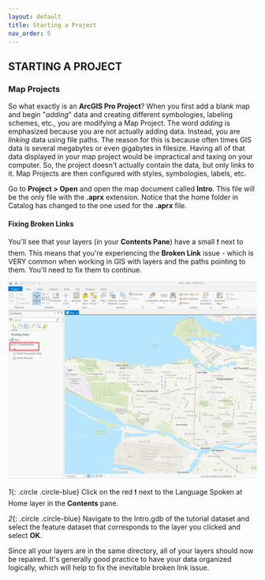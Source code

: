 ```yaml
---
layout: default
title: Starting a Project
nav_order: 5
---
```


## STARTING A PROJECT
### Map Projects

So what exactly is an **ArcGIS Pro Project**? When you first add a blank map and begin "_adding_" data and creating different symbologies, labeling schemes, etc., you are modifying a Map Project. The word _adding_ is emphasized because you are not actually adding data. Instead, you are _linking_ data using file paths. The reason for this is because often times GIS data is several megabytes or even gigabytes in filesize. Having all of that data displayed in your map project would be impractical and taxing on your computer. So, the project doesn't actually contain the data, but only links to it. Map Projects are then configured with styles, symbologies, labels, etc.

Go to **Project > Open** and open the map document called **Intro**. This file will be the only file with the **.aprx** extension. Notice that the home folder in Catalog has changed to the one used for the **.aprx** file.

#### Fixing Broken Links

You'll see that your layers (in your **Contents Pane**) have a small :exclamation: next to them. This means that you're experiencing the **Broken Link** issue - which is VERY common when working in GIS with layers and the paths pointing to them. You'll need to fix them to continue.

![brokenLink.jpg](https://raw.githubusercontent.com/fiddleHeads/intro-to-arcgis-pro/master/content/images/brokenLink.jpg)

*1*{: .circle .circle-blue} Click on the red :exclamation: next to the Language Spoken at Home layer in the **Contents** pane.

*2*{: .circle .circle-blue} Navigate to the Intro.gdb of the tutorial dataset and select the feature dataset that corresponds to the layer you clicked and select **OK**.

Since all your layers are in the same directory, all of your layers should now be repaired. It's generally good practice to have your data organized logically, which will help to fix the inevitable broken link issue.
